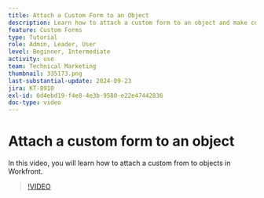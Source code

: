 ```yaml
---
title: Attach a Custom Form to an Object
description: Learn how to attach a custom form to an object and make custom fields visible on reports.
feature: Custom Forms
type: Tutorial
role: Admin, Leader, User
level: Beginner, Intermediate
activity: use
team: Technical Marketing
thumbnail: 335173.png
last-substantial-update: 2024-09-23
jira: KT-8910
exl-id: 0d4ebd19-f4e8-4e3b-9580-e22e47442836
doc-type: video
---
```

# Attach a custom form to an object

In this video, you will learn how to attach a custom from to objects in Workfront.

>[!VIDEO](https://video.tv.adobe.com/v/335173/?quality=12&learn=on&enablevpops)
